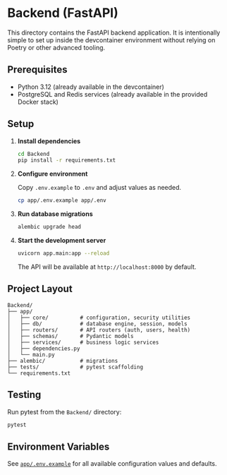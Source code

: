 # Backend (FastAPI)

This directory contains the FastAPI backend application. It is intentionally simple to set up inside the devcontainer environment without relying on Poetry or other advanced tooling.

## Prerequisites

- Python 3.12 (already available in the devcontainer)
- PostgreSQL and Redis services (already available in the provided Docker stack)

## Setup

1. **Install dependencies**

   ```bash
   cd Backend
   pip install -r requirements.txt
   ```

2. **Configure environment**

   Copy `.env.example` to `.env` and adjust values as needed.

   ```bash
   cp app/.env.example app/.env
   ```

3. **Run database migrations**

   ```bash
   alembic upgrade head
   ```

4. **Start the development server**

   ```bash
   uvicorn app.main:app --reload
   ```

   The API will be available at `http://localhost:8000` by default.

## Project Layout

```
Backend/
├── app/
│   ├── core/          # configuration, security utilities
│   ├── db/            # database engine, session, models
│   ├── routers/       # API routers (auth, users, health)
│   ├── schemas/       # Pydantic models
│   ├── services/      # business logic services
│   ├── dependencies.py
│   └── main.py
├── alembic/           # migrations
├── tests/             # pytest scaffolding
└── requirements.txt
```

## Testing

Run pytest from the `Backend/` directory:

```bash
pytest
```

## Environment Variables

See [`app/.env.example`](app/.env.example) for all available configuration values and defaults.

